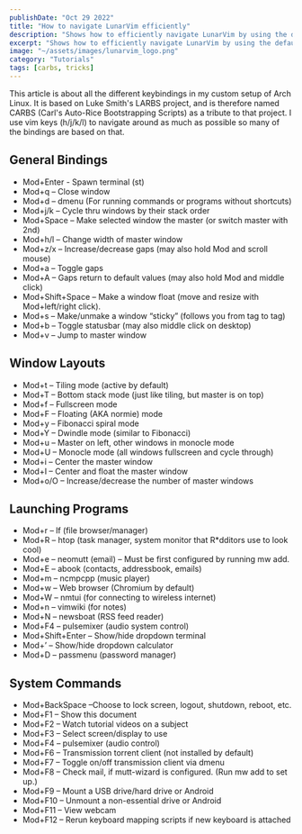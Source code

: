 ```yaml
---
publishDate: "Oct 29 2022"
title: "How to navigate LunarVim efficiently"
description: "Shows how to efficiently navigate LunarVim by using the default movements. As well as some of my own tricks."
excerpt: "Shows how to efficiently navigate LunarVim by using the default movements. As well as some of my own tricks."
image: "~/assets/images/lunarvim_logo.png"
category: "Tutorials"
tags: [carbs, tricks]
---
```


This article is about all the different keybindings in my custom setup of Arch Linux.
It is based on Luke Smith's LARBS project, and is therefore named CARBS (Carl's Auto-Rice Bootstrapping Scripts) as a tribute to that project.
I use vim keys (h/j/k/l) to navigate around as much as possible so many of the bindings are based on that.

## General Bindings

- Mod+Enter - Spawn terminal (st)
- Mod+q – Close window
- Mod+d – dmenu (For running commands or programs without shortcuts)
- Mod+j/k – Cycle thru windows by their stack order
- Mod+Space – Make selected window the master (or switch master with 2nd)
- Mod+h/l – Change width of master window
- Mod+z/x – Increase/decrease gaps (may also hold Mod and scroll mouse)
- Mod+a – Toggle gaps
- Mod+A – Gaps return to default values (may also hold Mod and middle click)
- Mod+Shift+Space – Make a window float (move and resize with Mod+left/right click).
- Mod+s – Make/unmake a window “sticky” (follows you from tag to tag)
- Mod+b – Toggle statusbar (may also middle click on desktop)
- Mod+v – Jump to master window


## Window Layouts
- Mod+t – Tiling mode (active by default)
- Mod+T – Bottom stack mode (just like tiling, but master is on top)
- Mod+f – Fullscreen mode
- Mod+F – Floating (AKA normie) mode
- Mod+y – Fibonacci spiral mode
- Mod+Y – Dwindle mode (similar to Fibonacci)
- Mod+u – Master on left, other windows in monocle mode
- Mod+U – Monocle mode (all windows fullscreen and cycle through)
- Mod+i – Center the master window
- Mod+I – Center and float the master window
- Mod+o/O – Increase/decrease the number of master windows

## Launching Programs
- Mod+r – lf (file browser/manager)
- Mod+R – htop (task manager, system monitor that R*dditors use to look cool)
- Mod+e – neomutt (email) – Must be first configured by running mw add.
- Mod+E – abook (contacts, addressbook, emails)
- Mod+m – ncmpcpp (music player)
- Mod+w – Web browser (Chromium by default)
- Mod+W – nmtui (for connecting to wireless internet)
- Mod+n – vimwiki (for notes)
- Mod+N – newsboat (RSS feed reader)
- Mod+F4 – pulsemixer (audio system control)
- Mod+Shift+Enter – Show/hide dropdown terminal
- Mod+’ – Show/hide dropdown calculator
- Mod+D – passmenu (password manager)

## System Commands
- Mod+BackSpace –Choose to lock screen, logout, shutdown, reboot, etc.
- Mod+F1 – Show this document
- Mod+F2 – Watch tutorial videos on a subject
- Mod+F3 – Select screen/display to use
- Mod+F4 – pulsemixer (audio control)
- Mod+F6 – Transmission torrent client (not installed by default)
- Mod+F7 – Toggle on/off transmission client via dmenu
- Mod+F8 – Check mail, if mutt-wizard is configured. (Run mw add to set up.)
- Mod+F9 – Mount a USB drive/hard drive or Android
- Mod+F10 – Unmount a non-essential drive or Android
- Mod+F11 – View webcam
- Mod+F12 – Rerun keyboard mapping scripts if new keyboard is attached

